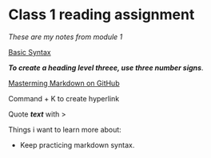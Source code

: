 # Class 1 reading assignment 

*These are my notes from module 1*

[Basic Syntax](https://www.markdownguide.org/basic-syntax/)


***To create a heading level threee, use three number signs***.

  [Masterming Markdown on GitHub](https://guides.github.com/features/mastering-markdown/url)
  
  Command + K to create hyperlink
  
  Quote ***text*** with >
  
Things i want to learn more about: 
- Keep practicing markdown syntax.
